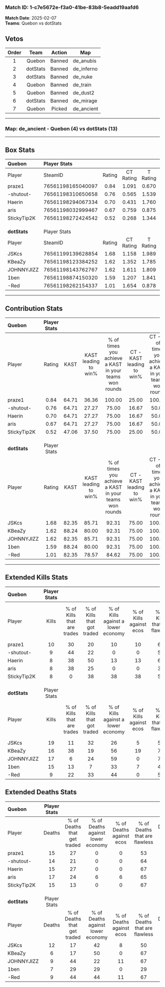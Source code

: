 ### Match ID: 1-c7e5672e-f3a0-41be-83b8-5eadd19aafd6  
**Match Date**: 2025-02-07  
**Teams**: Quebon vs dotStats  

## Vetos  

| Order | Team | Action | Map |
| :---: | :--: | :----: | --- |
| 1 | Quebon | Banned | de_anubis |
| 2 | dotStats | Banned | de_inferno |
| 3 | dotStats | Banned | de_nuke |
| 4 | Quebon | Banned | de_train |
| 5 | Quebon | Banned | de_dust2 |
| 6 | dotStats | Banned | de_mirage |
| 7 | Quebon | Picked | de_ancient |

---  

### **Map**: de_ancient - Quebon (4) vs dotStats (13)  
---  

## Box Stats  

| **Quebon**   | Player Stats      |        |           |          |       |       |       |         |        |      |     |
| :- | :- | :-: | :-: | :-: | :-: | :-: | :-: | :-: | :-: | :-: | :-: |
| Player       | SteamID           | Rating | CT Rating | T Rating | KAST  |  ADR  | Kills | Assists | Deaths | K/D  | HS% |
| praze1       | 76561198165040097 |  0.84  |   1.091   |  0.670   | 64.71 | 74.7  |  10   |    5    |   15   | 0.67 | 50  |
| -shutout-    | 76561198310650658 |  0.76  |   0.565   |  1.539   | 64.71 | 61.5  |   9   |    1    |   14   | 0.64 | 33  |
| Haerin       | 76561198294067334 |  0.70  |   0.431   |  1.760   | 64.71 | 65.1  |   8   |    3    |   15   | 0.53 | 75  |
| aris         | 76561198032999467 |  0.67  |   0.759   |  0.875   | 64.71 | 72.2  |   8   |    5    |   17   | 0.47 | 25  |
| StickyTip2K  | 76561198272424542 |  0.52  |   0.268   |  1.344   | 47.06 | 50.8  |   8   |    2    |   15   | 0.53 | 62  |
|              |                   |        |           |          |       |       |       |         |        |      |     |
|              |                   |        |           |          |       |       |       |         |        |      |     |
|              |                   |        |           |          |       |       |       |         |        |      |     |
| **dotStats** | Player Stats      |        |           |          |       |       |       |         |        |      |     |
| Player       | SteamID           | Rating | CT Rating | T Rating | KAST  |  ADR  | Kills | Assists | Deaths | K/D  | HS% |
| JSKcs        | 76561199139628854 |  1.68  |   1.158   |  1.989   | 82.35 | 119.9 |  19   |    7    |   12   | 1.58 | 73  |
| KBeaZy       | 76561198123384252 |  1.62  |   1.352   |  1.785   | 88.24 | 81.7  |  16   |    5    |   6    | 2.67 | 62  |
| JOHNNYJIZZ   | 76561198143762767 |  1.62  |   1.611   |  1.809   | 82.35 | 109.7 |  17   |    4    |   9    | 1.89 | 76  |
| 1ben         | 76561198874150320 |  1.59  |   1.207   |  1.841   | 88.24 | 99.3  |  15   |    4    |   7    | 2.14 | 46  |
| -Red         | 76561198262154337 |  1.01  |   1.654   |  0.878   | 82.35 | 50.1  |   9   |    2    |   9    | 1.00 | 66  |
---  

## Contribution Stats  

| **Quebon**   | Player Stats |       |                      |                                                        |                           |                                                             |                          |                                                            |
| :- | :-: | :-: | :-: | :-: | :-: | :-: | :-: | :-: |
| Player       |    Rating    | KAST  | KAST leading to win% | % of times you achieve a KAST in your teams won rounds | CT - KAST leading to win% | CT - % of times you achieve a KAST in your teams won rounds | T - KAST leading to win% | T - % of times you achieve a KAST in your teams won rounds |
| praze1       |     0.84     | 64.71 |        36.36         |                         100.00                         |           25.00           |                           100.00                            |          66.67           |                           100.00                           |
| -shutout-    |     0.76     | 64.71 |        27.27         |                         75.00                          |           16.67           |                            50.00                            |          40.00           |                           100.00                           |
| Haerin       |     0.70     | 64.71 |        27.27         |                         75.00                          |           16.67           |                            50.00                            |          40.00           |                           100.00                           |
| aris         |     0.67     | 64.71 |        27.27         |                         75.00                          |           16.67           |                            50.00                            |          40.00           |                           100.00                           |
| StickyTip2K  |     0.52     | 47.06 |        37.50         |                         75.00                          |           25.00           |                            50.00                            |          50.00           |                           100.00                           |
|              |              |       |                      |                                                        |                           |                                                             |                          |                                                            |
|              |              |       |                      |                                                        |                           |                                                             |                          |                                                            |
|              |              |       |                      |                                                        |                           |                                                             |                          |                                                            |
| **dotStats** | Player Stats |       |                      |                                                        |                           |                                                             |                          |                                                            |
| Player       |    Rating    | KAST  | KAST leading to win% | % of times you achieve a KAST in your teams won rounds | CT - KAST leading to win% | CT - % of times you achieve a KAST in your teams won rounds | T - KAST leading to win% | T - % of times you achieve a KAST in your teams won rounds |
| JSKcs        |     1.68     | 82.35 |        85.71         |                         92.31                          |           75.00           |                           100.00                            |          90.00           |                           90.00                            |
| KBeaZy       |     1.62     | 88.24 |        80.00         |                         92.31                          |           75.00           |                           100.00                            |          81.82           |                           90.00                            |
| JOHNNYJIZZ   |     1.62     | 82.35 |        85.71         |                         92.31                          |           75.00           |                           100.00                            |          90.00           |                           90.00                            |
| 1ben         |     1.59     | 88.24 |        80.00         |                         92.31                          |           75.00           |                           100.00                            |          81.82           |                           90.00                            |
| -Red         |     1.01     | 82.35 |        78.57         |                         84.62                          |           75.00           |                           100.00                            |          80.00           |                           80.00                            |
---  

## Extended Kills Stats  

| **Quebon**   | Player Stats |                            |                            |                                    |                         |                              |                                 |                                       |                    |           |
| :- | :-: | :-: | :-: | :-: | :-: | :-: | :-: | :-: | :-: | :-: |
| Player       |    Kills     | % of Kills that are trades | % of Kills that got traded | % of Kills against a lower economy | % of Kills against ecos | % of Kills that are flawless | % of Kills that are close duels | % of Kills that are assisted by flash | Pistol Round Kills | AWP Kills |
| praze1       |      10      |             30             |             20             |                 10                 |           10            |              60              |                0                |                   0                   |         2          |     0     |
| -shutout-    |      9       |             44             |             22             |                 0                  |            0            |              56              |                0                |                  11                   |         2          |     0     |
| Haerin       |      8       |             38             |             50             |                 13                 |           13            |              63              |               13                |                  13                   |         3          |     0     |
| aris         |      8       |             38             |             25             |                 0                  |            0            |              38              |                0                |                  13                   |         0          |     0     |
| StickyTip2K  |      8       |             0              |             38             |                 38                 |           38            |              50              |                0                |                   0                   |         1          |     0     |
|              |              |                            |                            |                                    |                         |                              |                                 |                                       |                    |           |
|              |              |                            |                            |                                    |                         |                              |                                 |                                       |                    |           |
|              |              |                            |                            |                                    |                         |                              |                                 |                                       |                    |           |
| **dotStats** | Player Stats |                            |                            |                                    |                         |                              |                                 |                                       |                    |           |
| Player       |    Kills     | % of Kills that are trades | % of Kills that got traded | % of Kills against a lower economy | % of Kills against ecos | % of Kills that are flawless | % of Kills that are close duels | % of Kills that are assisted by flash | Pistol Round Kills | AWP Kills |
| JSKcs        |      19      |             11             |             32             |                 26                 |            5            |              58              |               21                |                   0                   |         2          |     0     |
| KBeaZy       |      16      |             38             |             19             |                 56                 |           19            |              75              |                0                |                   0                   |         1          |     2     |
| JOHNNYJIZZ   |      17      |             6              |             24             |                 59                 |            0            |              76              |               12                |                   0                   |         3          |     0     |
| 1ben         |      15      |             13             |             7              |                 33                 |            7            |              47              |               13                |                   7                   |         2          |     0     |
| -Red         |      9       |             22             |             33             |                 44                 |            0            |              56              |               11                |                   0                   |         0          |     0     |
## Extended Deaths Stats  

| **Quebon**   | Player Stats |                             |                                   |                          |                               |                            |                           |               |
| :- | :-: | :-: | :-: | :-: | :-: | :-: | :-: | :-: |
| Player       |    Deaths    | % of Deaths that get traded | % of Deaths against lower economy | % of Deaths against ecos | % of Deaths that are flawless | % of Deaths that are close | % of Deaths while blinded | Deaths to AWP |
| praze1       |      15      |             27              |                 0                 |            0             |              53               |             20             |             7             |       0       |
| -shutout-    |      14      |             21              |                 0                 |            0             |              64               |             14             |             0             |       0       |
| Haerin       |      15      |             27              |                 0                 |            0             |              67               |             13             |             0             |       0       |
| aris         |      17      |             24              |                 6                 |            6             |              65               |             12             |             0             |       1       |
| StickyTip2K  |      15      |             13              |                 0                 |            0             |              67               |             0              |             0             |       1       |
|              |              |                             |                                   |                          |                               |                            |                           |               |
|              |              |                             |                                   |                          |                               |                            |                           |               |
|              |              |                             |                                   |                          |                               |                            |                           |               |
| **dotStats** | Player Stats |                             |                                   |                          |                               |                            |                           |               |
| Player       |    Deaths    | % of Deaths that get traded | % of Deaths against lower economy | % of Deaths against ecos | % of Deaths that are flawless | % of Deaths that are close | % of Deaths while blinded | Deaths to AWP |
| JSKcs        |      12      |             17              |                42                 |            8             |              50               |             8              |             8             |       0       |
| KBeaZy       |      6       |             17              |                50                 |            0             |              67               |             0              |            17             |       0       |
| JOHNNYJIZZ   |      9       |             44              |                22                 |            11            |              67               |             0              |             0             |       0       |
| 1ben         |      7       |             29              |                29                 |            0             |              29               |             0              |             0             |       0       |
| -Red         |      9       |             44              |                44                 |            11            |              67               |             0              |            11             |       0       |
